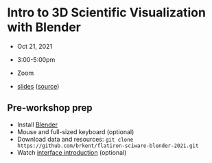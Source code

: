 # Intro to 3D Scientific Visualization with Blender
- Oct 21, 2021
- 3:00-5:00pm
- Zoom

- [slides](https://flatironinstitute.github.io/sciware/18_Blender/slides.html) ([source](main.md))

## Pre-workshop prep
- Install [Blender](https://www.blender.org)
- Mouse and full-sized keyboard (optional)
- Download data and resources: `git clone https://github.com/brkent/flatiron-sciware-blender-2021.git`
- Watch [interface introduction](https://www.youtube.com/watch?v=bB3qtedwbSI) (optional)
